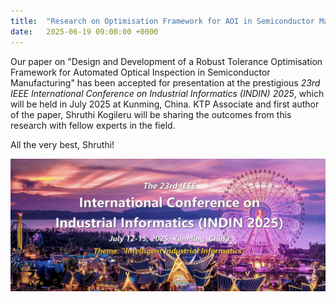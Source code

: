 ```yaml
---
title:  "Research on Optimisation Framework for AOI in Semiconductor Manufacturing Accepted for Presentation at the *IEEE INDIN 2025*"
date:   2025-06-19 09:00:00 +0000
---
```


Our paper on "Design and Development of a Robust Tolerance Optimisation Framework for Automated Optical Inspection in Semiconductor Manufacturing" has been accepted for presentation at the prestigious *23rd IEEE International Conference on Industrial Informatics (INDIN) 2025*, which will be held in July 2025 at Kunming, China. KTP Associate and first author of the paper, Shruthi Kogileru will be sharing the outcomes from this research with fellow experts in the field.

All the very best, Shruthi!  

<!--\[Updated\]: The paper is now published and can be downloaded [here](https://doi.org/10.1109/CISS56502.2023.10089669).-->

<img src="/assets/Figures/INDIN.png" width="840">  

